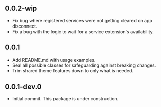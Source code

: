 ## 0.0.2-wip
* Fix bug where registered services were not getting cleared on app disconnect.
* Fix a bug with the logic to wait for a service extension's availability.

## 0.0.1

* Add README.md with usage examples.
* Seal all possible classes for safeguarding against breaking changes.
* Trim shared theme features down to only what is needed.

## 0.0.1-dev.0

* Initial commit. This package is under construction.
